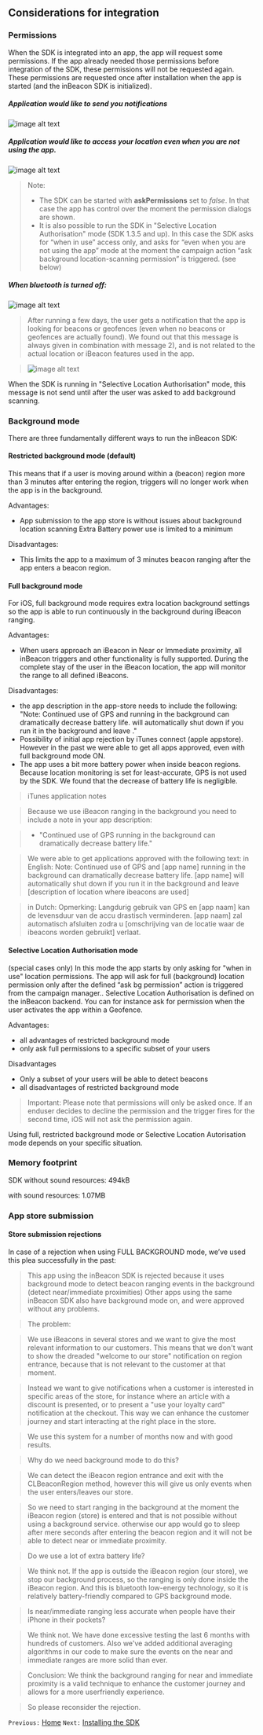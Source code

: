 ## Considerations for integration

### Permissions

When the SDK is integrated into an app, the app will request some permissions.  If the app already needed those permissions before integration of the SDK,  these permissions will not be requested again. These permissions are requested once after installation when the app is started (and the inBeacon SDK is initialized).


##### Application would like to send you notifications

![image alt text](image_1.png)

##### Application would like to access your location even when you are not using the app.

![image alt text](image_2.png)

> Note: 
> 
> * The SDK can be started with **askPermissions** set to *false*. In that case the app has control over the moment the permission dialogs are shown.
> * It is also possible to run the SDK in "Selective Location Authorisation" mode (SDK 1.3.5 and up). In this case the SDK asks for “when in use” access only, and asks for “even when you are not using the app” mode at the moment the campaign action “ask background location-scanning permission” is triggered. (see below)

##### When bluetooth is turned off:

![image alt text](image_3.png)

> After running a few days, the user gets a notification that the app is looking for beacons or geofences (even when no beacons or geofences are actually found). We found out that this message is always given in combination with message 2), and is not related to the actual location or iBeacon features used in the app.

> ![image alt text](image_4.png)

When the SDK is running in  "Selective Location Authorisation" mode, this message is not send until after the user was asked to add background scanning.

### Background mode

There are three fundamentally different ways to run the inBeacon SDK:

#### Restricted background mode (default)

This means that if a user is moving around within a (beacon) region more than 3 minutes after entering the region, triggers will no longer work when the app is in the background.

Advantages:
- App submission to the app store is without issues about background location scanning
Extra Battery power use is limited to a minimum

Disadvantages:
- This limits the app to a maximum of 3 minutes beacon ranging after the app enters a beacon region.

#### Full background mode
For iOS, full background mode requires extra location background settings so the app is able to run continuously  in the background during iBeacon ranging.

Advantages:
- When users approach an iBeacon in Near or Immediate proximity, all inBeacon triggers and other functionality is fully supported. During the complete stay of the user in the iBeacon location, the app will monitor the range to all defined iBeacons.

Disadvantages:
- the app description in the app-store needs to include the following: "Note: Continued use of GPS and <app name> running in the background can dramatically decrease battery life. <app name> will automatically shut down if you run it in the background and leave <description of location where ibeacons are used>."
- Possibility of initial app rejection by iTunes connect (apple appstore). However in the past we were able to get all apps approved, even with full background mode ON.
-  The app uses a bit more battery power when inside beacon regions. Because location monitoring is set for least-accurate, GPS is not used by the SDK. We found that the decrease of battery life is negligible.


>iTunes application notes

>Because we use iBeacon ranging in the background  you need to include a note in your app description:

> - "Continued use of GPS running in the background can dramatically decrease battery life."

> We were able to get applications approved with the following text:
in English:
Note: Continued use of GPS and [app name] running in the background can dramatically decrease battery life. [app name] will automatically shut down if you run it in the background and leave [description of location where ibeacons are used]

> in Dutch:
Opmerking: Langdurig gebruik van GPS en [app naam] kan de levensduur van de accu drastisch verminderen. [app naam] zal automatisch afsluiten zodra u [omschrijving van de locatie waar de ibeacons worden gebruikt] verlaat.

#### Selective Location Authorisation mode

(special cases only)
In this mode the app starts by only asking for "when in use" location permissions. The app will ask for full (background) location permission only after the defined “ask bg permission” action is triggered from the campaign manager.. Selective Location Authorisation is defined on the inBeacon backend.
You can for instance ask for permission when the user activates the app within a Geofence.


Advantages:
- all advantages of restricted background mode
- only ask full permissions to a specific subset of your users

Disadvantages
- Only a subset of your users will be able to detect beacons
- all disadvantages of restricted background mode

>Important: Please note that permissions will only be asked once. If an enduser decides to decline the permission and the trigger fires for the second time, iOS will not ask the permission again.


Using full, restricted background mode or Selective Location Autorisation mode depends on your specific situation.

### Memory footprint

SDK without sound resources: 494kB

with sound resources: 1.07MB

### App store submission

#### Store submission rejections

In case of a rejection when using FULL BACKGROUND mode, we’ve used this plea successfully in the past:

>This app using the inBeacon SDK is rejected because it uses background mode to detect beacon ranging events in the background (detect near/immediate proximities)  Other apps using the same inBeacon SDK also have background mode on, and were approved without any problems.

>The problem:

>We use iBeacons in several stores and we want to give the most relevant information to our customers. This means that we don't want to show the dreaded "welcome to our store" notification on region entrance, because that is not relevant to the customer at that moment.

>Instead we want to give notifications when a customer is interested in specific areas of the store, for instance where an article with a discount is presented, or to present a "use your loyalty card" notification at the checkout. This way we can enhance the customer journey and start interacting at the right place in the store.

>We use this system for a number of months now and with good results.

>Why do we need background mode to do this?

>We can detect the iBeacon region entrance and exit with the CLBeaconRegion method, however this will give us only events when the user enters/leaves our store.

>So we need to start ranging in the background at the moment the iBeacon region (store) is entered and that is not possible without using a background service. otherwise our app would go to sleep after mere seconds after entering the beacon region and it will not be able to detect near or immediate proximity.

>Do we use a lot of extra battery life?

>We think not. If the app is outside the iBeacon region (our store), we stop our background process, so the ranging is only done inside the iBeacon region. And this is bluetooth low-energy technology, so it is relatively battery-friendly compared to GPS background mode.

>Is near/immediate ranging less accurate when people have their iPhone in their pockets?

>We think not. We have done excessive testing the last 6 months with hundreds of customers. Also we've added additional averaging algorithms in our code to make sure the events on the near and immediate ranges are more solid than ever.

>Conclusion: We think the background ranging for near and immediate proximity is a valid technique to enhance the customer journey and allows for a more userfriendly experience.

>So please reconsider the rejection.

`Previous:` [Home](README.md) `Next:` [Installing the SDK](installing-the-sdk.md)
